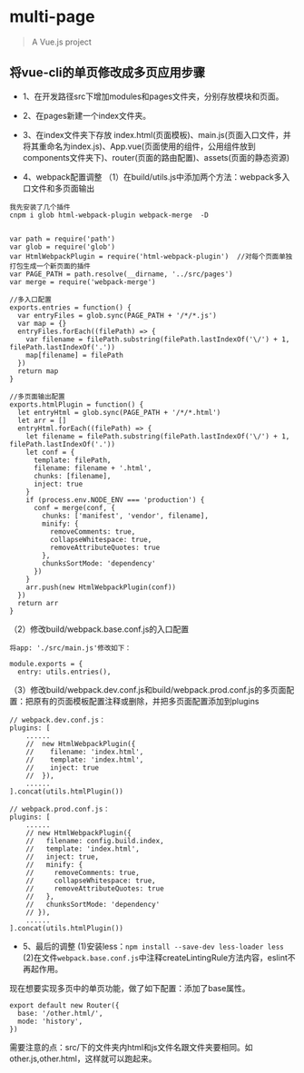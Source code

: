 # multi-page

> A Vue.js project

## 将vue-cli的单页修改成多页应用步骤
- 1、在开发路径src下增加modules和pages文件夹，分别存放模块和页面。
- 2、在pages新建一个index文件夹。
- 3、在index文件夹下存放 index.html(页面模板)、main.js(页面入口文件，并将其重命名为index.js)、App.vue(页面使用的组件，公用组件放到components文件夹下)、router(页面的路由配置)、assets(页面的静态资源)

- 4、webpack配置调整
（1）在build/utils.js中添加两个方法：webpack多入口文件和多页面输出
```
我先安装了几个插件
cnpm i glob html-webpack-plugin webpack-merge  -D


var path = require('path')
var glob = require('glob')
var HtmlWebpackPlugin = require('html-webpack-plugin')  //对每个页面单独打包生成一个新页面的插件
var PAGE_PATH = path.resolve(__dirname, '../src/pages')
var merge = require('webpack-merge')

//多入口配置
exports.entries = function() {
  var entryFiles = glob.sync(PAGE_PATH + '/*/*.js')
  var map = {}
  entryFiles.forEach((filePath) => {
    var filename = filePath.substring(filePath.lastIndexOf('\/') + 1, filePath.lastIndexOf('.'))
    map[filename] = filePath
  })
  return map
}

//多页面输出配置
exports.htmlPlugin = function() {
  let entryHtml = glob.sync(PAGE_PATH + '/*/*.html')
  let arr = []
  entryHtml.forEach((filePath) => {
    let filename = filePath.substring(filePath.lastIndexOf('\/') + 1, filePath.lastIndexOf('.'))
    let conf = {
      template: filePath,
      filename: filename + '.html',
      chunks: [filename],
      inject: true
    }
    if (process.env.NODE_ENV === 'production') {
      conf = merge(conf, {
        chunks: ['manifest', 'vendor', filename],
        minify: {
          removeComments: true,
          collapseWhitespace: true,
          removeAttributeQuotes: true
        },
        chunksSortMode: 'dependency'
      })
    }
    arr.push(new HtmlWebpackPlugin(conf))
  })
  return arr
}
```

（2）修改build/webpack.base.conf.js的入口配置
```
将app: './src/main.js'修改如下：

module.exports = {
  entry: utils.entries(),
```

（3）修改build/webpack.dev.conf.js和build/webpack.prod.conf.js的多页面配置：把原有的页面模板配置注释或删除，并把多页面配置添加到plugins
```
// webpack.dev.conf.js：
plugins: [
    ......
    //  new HtmlWebpackPlugin({
    //    filename: 'index.html',
    //    template: 'index.html',
    //    inject: true
    //  }),
    ......
].concat(utils.htmlPlugin())

// webpack.prod.conf.js：
plugins: [
    ......
    // new HtmlWebpackPlugin({
    //   filename: config.build.index,
    //   template: 'index.html',
    //   inject: true,
    //   minify: {
    //     removeComments: true,
    //     collapseWhitespace: true,
    //     removeAttributeQuotes: true
    //   },
    //   chunksSortMode: 'dependency'
    // }),
    ......
].concat(utils.htmlPlugin())
```


- 5、最后的调整
(1)安装less：`npm install --save-dev less-loader less`
(2)在文件`webpack.base.conf.js`中注释createLintingRule方法内容，eslint不再起作用。

现在想要实现多页中的单页功能，做了如下配置：添加了base属性。
```
export default new Router({
  base: '/other.html/',
  mode: 'history',
})
```

需要注意的点：src/下的文件夹内html和js文件名跟文件夹要相同。如other.js,other.html，这样就可以跑起来。